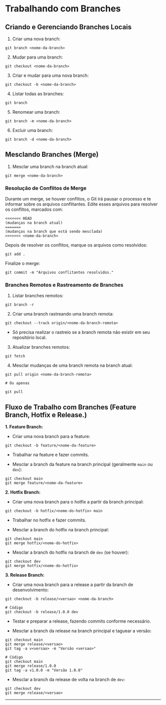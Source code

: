 # Trabalhando com Branches
## Criando e Gerenciando Branches Locais
1. Criar uma nova branch:
```shell
git branch <nome-da-branch>
```

2. Mudar para uma branch:
```shell
git checkout <nome-da-branch>
```

3. Criar e mudar para uma nova branch:
```shell
git checkout -b <nome-da-branch>
```

4. Listar todas as branches:
```shell
git branch
```

5. Renomear uma branch:
```shell
git branch -m <nome-da-branch>
```

6. Excluir uma branch:
```shell
git branch -d <nome-da-branch>
```

## Mesclando Branches (Merge)
1. Mesclar uma branch na branch atual:
```shell
git merge <nome-da-branch>
```

### Resolução de Conflitos de Merge
Durante um merge, se houver conflitos, o Git irá pausar o processo e te informar sobre os arquivos conflitantes. Edite esses arquivos para resolver os conflitos, marcados com:
```git
<<<<<<< HEAD
(mudanças na branch atual)
=======
(mudanças na branch que está sendo mesclada)
>>>>>>> <nome-da-branch>
```

Depois de resolver os conflitos, marque os arquivos como resolvidos:
```shell
git add .
```

Finalize o merge:
```shell
git commit -m "Arquivos conflitantes resolvidos."
```

### Branches Remotos e Rastreamento de Branches
1. Listar branches remotos:
```shell
git branch -r
```

2. Criar uma branch rastreando uma branch remota:
```shell
git checkout --track origin/<nome-da-branch-remota>
```
- Só precisa realizar o rastreio se a branch remota não existir em seu repositório local.

3. Atualizar branches remotos:
```shell
git fetch
```

4. Mesclar mudanças de uma branch remota na branch atual:
```shell
git pull origin <nome-da-branch-remota>

# Ou apenas

git pull
```

## Fluxo de Trabalho com Branches (Feature Branch, Hotfix e Release.)
**1. Feature Branch:**
- Criar uma nova branch para a feature:
```shell
git checkout -b feature/<nome-da-feature>
```

- Trabalhar na feature e fazer commits.

- Mesclar a branch da feature na branch principal (geralmente `main` ou `dev`):
```shell
git checkout main
git merge feature/<nome-da-feature>
```

**2. Hotfix Branch:**
- Criar uma nova branch para o hotfix a partir da branch principal:
```shell
git checkout -b hotfix/<nome-do-hotfix> main
```

- Trabalhar no hotfix e fazer commits.

- Mesclar a branch do hotfix na branch principal:
```shell
git checkout main
git merge hotfix/<nome-do-hotfix>
```

- Mesclar a branch do hotfix na branch de `dev` (se houver):
```shell
git checkout dev
git merge hotfix/<nome-do-hotfix>
```

**3. Release Branch:**
- Criar uma nova branch para a release a partir da branch de desenvolvimento:
```shell
git checkout -b release/<versao> <nome-da-branch>

# Código
git checkout -b release/1.0.0 dev
```

- Testar e preparar a release, fazendo commits conforme necessário.

- Mesclar a branch da release na branch principal e taguear a versão:
```shell
git checkout main
git merge release/<versao>
git tag -a v<versao> -m "Versão <versao>"

# Código
git checkout main
git merge release/1.0.0
git tag -a v1.0.0 -m "Versão 1.0.0"
```

- Mesclar a branch da release de volta na branch de `dev`:
```shell
git checkout dev
git merge release/<versao>
```
---